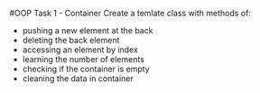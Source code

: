 #OOP
Task 1 - Container
Create a temlate class with methods of:
  - pushing a new element at the back
  - deleting the back element
  - accessing an element by index
  - learning the number of elements
  - checking if the container is empty
  - cleaning the data in container
